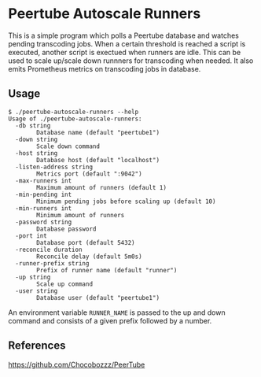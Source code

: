 # Peertube Autoscale Runners

This is a simple program which polls a Peertube database and watches pending transcoding jobs.
When a certain threshold is reached a script is executed, another script is exectued when runners are idle. This can be used to scale up/scale down runnners for transcoding when needed. It also emits Prometheus metrics on transcoding jobs in database.

## Usage

```
$ ./peertube-autoscale-runners --help
Usage of ./peertube-autoscale-runners:
  -db string
    	Database name (default "peertube1")
  -down string
    	Scale down command
  -host string
    	Database host (default "localhost")
  -listen-address string
    	Metrics port (default ":9042")
  -max-runners int
    	Maximum amount of runners (default 1)
  -min-pending int
    	Minimum pending jobs before scaling up (default 10)
  -min-runners int
    	Minimum amount of runners
  -password string
    	Database password
  -port int
    	Database port (default 5432)
  -reconcile duration
    	Reconcile delay (default 5m0s)
  -runner-prefix string
    	Prefix of runner name (default "runner")
  -up string
    	Scale up command
  -user string
    	Database user (default "peertube1")
```

An environment variable `RUNNER_NAME` is passed to the up and down command and consists of a given prefix followed by a number.

## References

https://github.com/Chocobozzz/PeerTube

